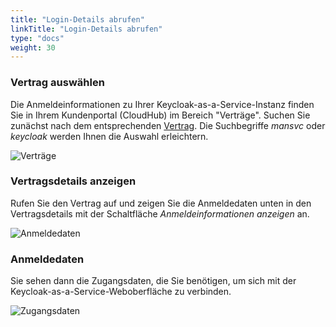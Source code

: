 ```yaml
---
title: "Login-Details abrufen"
linkTitle: "Login-Details abrufen"
type: "docs"
weight: 30
---
```


### Vertrag auswählen

Die Anmeldeinformationen zu Ihrer Keycloak-as-a-Service-Instanz finden Sie in Ihrem Kundenportal (CloudHub) im Bereich "Verträge". Suchen Sie zunächst nach dem entsprechenden [Vertrag](https://customerservice.plusserver.com/billing/contracts). Die Suchbegriffe *mansvc* oder *keycloak* werden Ihnen die Auswahl erleichtern.

![Verträge](/images/content/04-msl/de/iam_keycloak/get_credentials/1-contracts.png)

### Vertragsdetails anzeigen

Rufen Sie den Vertrag auf und zeigen Sie die Anmeldedaten unten in den Vertragsdetails mit der Schaltfläche *Anmeldeinformationen anzeigen* an.

![Anmeldedaten](/images/content/04-msl/de/iam_keycloak/get_credentials/2-show-credentials.png)

### Anmeldedaten

Sie sehen dann die Zugangsdaten, die Sie benötigen, um sich mit der Keycloak-as-a-Service-Weboberfläche zu verbinden.

![Zugangsdaten](/images/content/04-msl/de/iam_keycloak/get_credentials/3-credentials-view.png)
